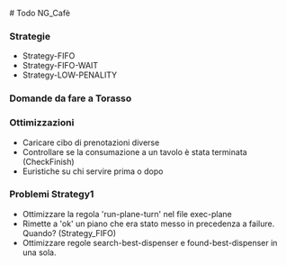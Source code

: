 # Todo NG_Cafè


### Strategie

* Strategy-FIFO
* Strategy-FIFO-WAIT
* Strategy-LOW-PENALITY


### Domande da fare a Torasso


### Ottimizzazioni
* Caricare cibo di prenotazioni diverse
* Controllare se la consumazione a un tavolo è stata terminata (CheckFinish)
* Euristiche su chi servire prima o dopo

### Problemi Strategy1
* Ottimizzare la regola 'run-plane-turn' nel file exec-plane
* Rimette a 'ok' un piano che era stato messo in precedenza a failure. Quando? (Strategy_FIFO)
* Ottimizzare regole search-best-dispenser e found-best-dispenser in una sola. 